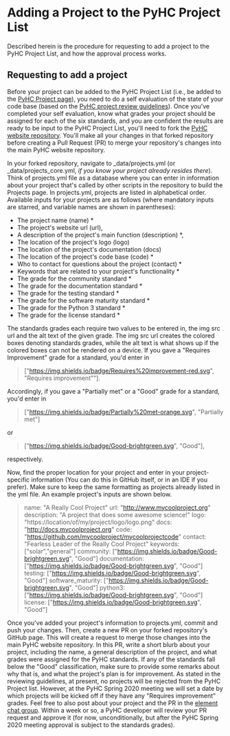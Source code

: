 # Adding a Project to the PyHC Project List

Described herein is the procedure for requesting to add a project to the PyHC Project List, and how the approval process works.

## Requesting to add a project

Before your project can be added to the PyHC Project List (i.e., be added to the [PyHC Project page](https://heliopython.org/projects/)), you need to do a self evaluation of the state of your
code base (based on the [PyHC project review guidelines](https://github.com/heliophysicsPy/heliophysicsPy.github.io/blob/main/_pyhc_projects/pyhc_project_grading_guidelines.md)). Once you've completed
your self evaluation, know what grades your project should be assigned for each of the six standards, and you
are confident the results are ready to be input to the PyHC Project List, you'll need to fork the
[PyHC website repository](https://github.com/heliophysicsPy/heliophysicsPy.github.io). You'll make all your changes in that
forked repository before creating a Pull Request (PR) to merge your repository's changes into the main PyHC website repository.

In your forked repository, navigate to _data/projects.yml (or _data/projects_core.yml, _if you know your project already resides there_). Think of projects.yml file as a database where you can enter in
information about your project that's called by other scripts in the repository to build the Projects page.
In projects.yml, projects are listed in alphabetical order. Available inputs for your projects are as follows (where mandatory
inputs are starred, and variable names are shown in parentheses):

* The project name (name) &ast;
* The project's website url (url),
* A description of the project's main function (description) &ast;,
* The location of the project's logo (logo)
* The location of the project's documentation (docs)
* The location of the project's code base (code) &ast;
* Who to contact for questions about the project (contact) &ast;
* Keywords that are related to your project's functionality &ast;
* The grade for the community standard &ast;
* The grade for the documentation standard &ast;
* The grade for the testing standard &ast;
* The grade for the software maturity standard &ast;
* The grade for the Python 3 standard &ast;
* The grade for the license standard &ast;

The standards grades each require two values to be entered in, the img src url and the alt text of the given grade. The img
src url creates the colored boxes denoting standards grades, while the alt text is what shows up if the colored boxes can not
be rendered on a device. If you gave a "Requires Improvement" grade for a standard, you'd enter in
> ["https://img.shields.io/badge/Requires%20improvement-red.svg", "Requires improvement""].

Accordingly, if you gave a "Partially met" or a "Good" grade for a standard, you'd enter in
> ["https://img.shields.io/badge/Partially%20met-orange.svg", "Partially met"]

or

> ["https://img.shields.io/badge/Good-brightgreen.svg", "Good"],

respectively.

Now, find the proper location for your project and enter in your project-specific information (You can do this in
GitHub itself, or in an IDE if you prefer). Make sure to keep the same formatting as projects already listed in the
yml file. An example project's inputs are shown below.

> name: "A Really Cool Project"
  url: "http://www.mycoolproject.org"
  description: "A project that does some awesome science!"
  logo: "https://location/of/my/project/logo/logo.png"
  docs: "http://docs.mycoolproject.org"
  code: "https://github.com/mycoolproject/mycoolprojectcode"
  contact: "Fearless Leader of the Really Cool Project"
  keywords: ["solar","general"]
  community: ["https://img.shields.io/badge/Good-brightgreen.svg", "Good"]
  documentation: ["https://img.shields.io/badge/Good-brightgreen.svg", "Good"]
  testing: ["https://img.shields.io/badge/Good-brightgreen.svg", "Good"]
  software_maturity: ["https://img.shields.io/badge/Good-brightgreen.svg", "Good"]
  python3: ["https://img.shields.io/badge/Good-brightgreen.svg", "Good"]
  license: ["https://img.shields.io/badge/Good-brightgreen.svg", "Good"]

Once you've added your project's information to projects.yml, commit and push your changes. Then, create a new PR
on your forked repository's GitHub page. This will create a request to merge those changes into the main PyHC
website repository. In this PR, write a short blurb about your project, including the name, a general description of the
project, and what grades were assigned for the PyHC standards. If any of the standards fall below the "Good" classification,
make sure to provide some remarks about why that is, and what the project's plan is for improvement. As stated in the
reviewing guidelines, at present, no projects will be rejected from the PyHC Project list. However, at the
PyHC Spring 2020 meeting we will set a date by which projects will be kicked off if they have any "Requires improvement" grades.
Feel free to also post about your project and the PR in the [element chat group](https://app.element.io/#/room/#heliopython:openastronomy.org).
Within a week or so, a PyHC developer will review your PR request and approve it (for now, unconditionally, but after the
PyHC Spring 2020 meeting approval is subject to the standards grades).
